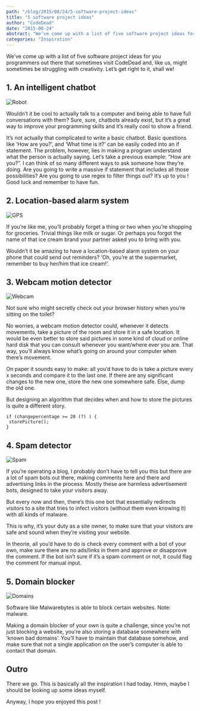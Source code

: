 ```yaml
---
path: "/blog/2015/08/24/5-software-project-ideas"
title: "5 software project ideas"
author: "CodeDead"
date: "2015-08-24"
abstract: "We’ve come up with a list of five software project ideas for you programmers out there that sometimes visit CodeDead and, like us, might sometimes be struggling with creativity. Let’s get right to it, shall we! 1. An intelligent chatbot Wouldn’t it..."
categories: "Inspiration"
---
```

We’ve come up with a list of five software project ideas for you programmers out there that sometimes visit CodeDead and, like us, might sometimes be struggling with creativity. Let’s get right to it, shall we!

## 1. An intelligent chatbot

![Robot](https://www.cqwen.com/wp-content/uploads/2014/11/chat-bot-e1311097656659.jpg)


Wouldn’t it be cool to actually talk to a computer and being able to have full conversations with them? Sure, sure, chatbots already exist, but it’s a great way to improve your programming skills and it’s really cool to show a friend.

It’s not actually that complicated to write a basic chatbot. Basic questions like ‘How are you?’, and ‘What time is it?’ can be easily coded into an if statement. The problem, however, lies in making a program understand what the person is actually saying. Let’s take a previous example: “How are you?”. I can think of so many different ways to ask someone how they’re doing. Are you going to write a massive if statement that includes all those possibilities? Are you going to use regex to filter things out? It’s up to you ! Good luck and remember to have fun.

## 2. Location-based alarm system

![GPS](https://cf.ltkcdn.net/cellphones/images/std/146340-425x425-cell_phone_tracking_GPS.jpg)


If you’re like me, you’ll probably forget a thing or two when you’re shopping for groceries. Trivial things like milk or sugar. Or perhaps you forgot the name of that ice cream brand your partner asked you to bring with you.

Wouldn’t it be amazing to have a location-based alarm system on your phone that could send out reminders? ‘Oh, you’re at the supermarket, remember to buy her/him that ice cream!’.

## 3. Webcam motion detector

![Webcam](https://www.lawyersandsettlements.com/blog/wp-content/uploads/2010/02/webcam.jpg)

Not sure who might secretly check out your browser history when you’re sitting on the toilet?

No worries, a webcam motion detector could, whenever it detects movements, take a picture of the room and store it in a safe location. It would be even better to store said pictures in some kind of cloud or online hard disk that you can consult whenever you want/where ever you are. That way, you’ll always know what’s going on around your computer when there’s movement.

On paper it sounds easy to make: all you’d have to do is take a picture every x seconds and compare it to the last one. If there are any significant changes to the new one, store the new one somewhere safe. Else, dump the old one.

But designing an algorithm that decides when and how to store the pictures is quite a different story.

```
if (changepercentage >= 20 (?) ) {
 storePicture();
}
```

## 4. Spam detector

![Spam](https://2.bp.blogspot.com/-RYu4yM8cixE/UD12lhq2jVI/AAAAAAAAA50/fhzhk4nIJoc/s1600/spam2.jpg)

If you’re operating a blog, I probably don’t have to tell you this but there are a lot of spam bots out there, making comments here and there and advertising links in the process. Mostly these are harmless advertisement bots, designed to take your visitors away.

But every now and then, there’s this one bot that essentially redirects visitors to a site that tries to infect visitors (without them even knowing it) with all kinds of malware.

This is why, it’s your duty as a site owner, to make sure that your visitors are safe and sound when they’re visiting your website.

In theorie, all you’d have to do is check every comment with a bot of your own, make sure there are no ads/links in them and approve or disapprove the comment. If the bot isn’t sure if it’s a spam comment or not, it could flag the comment for manual input.

## 5. Domain blocker

![Domains](https://namescon.com/wp-content/uploads/2017/11/ICANN%E2%80%99s-New-Domain-Name-Transfer-Policy-720x350.png)

Software like Malwarebytes is able to block certain websites. Note: malware.

Making a domain blocker of your own is quite a challenge, since you’re not just blocking a website, you’re also storing a database somewhere with ‘known bad domains’. You’ll have to maintain that database somehow, and make sure that not a single application on the user’s computer is able to contact that domain.

## Outro

There we go. This is basically all the inspiration I had today. Hmm, maybe I should be looking up some ideas myself.

Anyway, I hope you enjoyed this post !
